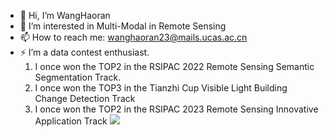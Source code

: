 - 👋 Hi, I’m WangHaoran
- 👀 I’m interested in Multi-Modal in Remote Sensing
- 📫 How to reach me: wanghaoran23@mails.ucas.ac.cn
- ⚡ I’m a data contest enthusiast.
  1. I once won the TOP2 in the RSIPAC 2022 Remote Sensing Semantic Segmentation Track.
  2. I once won the TOP3 in the Tianzhi Cup Visible Light Building Change Detection Track
  3. I once won the TOP2 in the RSIPAC 2023 Remote Sensing Innovative Application Track
![](https://raw.githubusercontent.com/CangLingHR/CangLingHR/output/github-contribution-grid-snake.svg)
